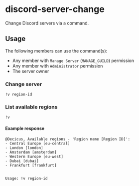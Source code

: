 # discord-server-change

Change Discord servers via a command.

## Usage

The following members can use the command(s):

- Any member with `Manage Server` (`MANAGE_GUILD`) permission
- Any member with `Administrator` permission
- The server owner

### Change server

`!v region-id`

### List available regions

`!v`

#### Example response

```
@Decicus, Available regions - 'Region name [Region ID]':
- Central Europe [eu-central]
- London [london]
- Amsterdam [amsterdam]
- Western Europe [eu-west]
- Dubai [dubai]
- Frankfurt [frankfurt]


Usage: !v region-id
```